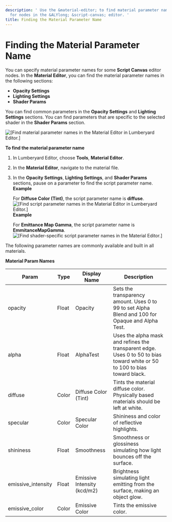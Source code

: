 ```yaml
---
description: ' Use the &material-editor; to find material parameter names to reference
  for nodes in the &ALYlong; &script-canvas; editor. '
title: Finding the Material Parameter Name
---
```

# Finding the Material Parameter Name<a name="material-param-names"></a>

You can specify material parameter names for some **Script Canvas** editor nodes\. In the **Material Editor**, you can find the material parameter names in the following sections:
+ **Opacity Settings**
+ **Lighting Settings**
+ **Shader Params**

You can find common parameters in the **Opacity Settings** and **Lighting Settings** sections\. You can find parameters that are specific to the selected shader in the **Shader Params** section\.

![\[Find material parameter names in the Material Editor in Lumberyard Editor.\]](/images/userguide/scripting/script-canvas/scriptcanvasnodes/script-canvas-opacity-lighting-settings-material-params.png)

**To find the material parameter name**

1. In Lumberyard Editor, choose **Tools**, **Material Editor**\.

1. In the **Material Editor**, navigate to the material file\.

1. In the **Opacity Settings**, **Lighting Settings**, and **Shader Params** sections, pause on a parameter to find the script parameter name\.  
**Example**  

   For **Diffuse Color \(Tint\)**, the script parameter name is **diffuse**\.  
![\[Find script parameter names in the Material Editor in Lumberyard Editor.\]](/images/userguide/scripting/script-canvas/scriptcanvasnodes/script-canvas-script-param-name-diffuse.png)  
**Example**  

   For **Emittance Map Gamma**, the script parameter name is **EmmitanceMapGamma**\.  
![\[Find shader-specific script parameter names in the Material Editor.\]](/images/userguide/scripting/script-canvas/script-canvas-custom-param-name.png)

The following parameter names are commonly available and built in all materials\.


**Material Param Names**  

| Param | Type | Display Name | Description | 
| --- | --- | --- | --- | 
| opacity | Float | Opacity | Sets the transparency amount\. Uses 0 to 99 to set Alpha Blend and 100 for Opaque and Alpha Test\. | 
| alpha | Float | AlphaTest | Uses the alpha mask and refines the transparent edge\. Uses 0 to 50 to bias toward white or 50 to 100 to bias toward black\. | 
| diffuse | Color | Diffuse Color \(Tint\) | Tints the material diffuse color\. Physically based materials should be left at white\. | 
| specular | Color | Specular Color | Shininess and color of reflective highlights\. | 
| shininess | Float | Smoothness | Smoothness or glossiness simulating how light bounces off the surface\. | 
| emissive\_intensity | Float | Emissive Intensity \(kcd/m2\) | Brightness simulating light emitting from the surface, making an object glow\. | 
| emissive\_color | Color | Emissive Color | Tints the emissive color\. | 